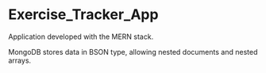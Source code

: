 # Exercise_Tracker_App

Application developed with the MERN stack.

MongoDB stores data in BSON type, allowing nested documents and nested arrays.
